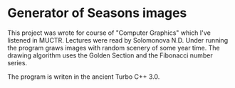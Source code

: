 # Generator of Seasons images

This project was wrote for course of "Computer Graphics" which I've listened in MUCTR. Lectures were read by Solomonova N.D. Under running the program graws images with random scenery of some year time. The drawing algorithm uses the Golden Section and the Fibonacci number series.

The program is writen in the ancient Turbo C++ 3.0.
